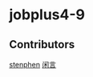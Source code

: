 # jobplus4-9




## Contributors

[stenphen](https://github.com/stenphen82)
[闲言](http://github.com/liufei0714)

